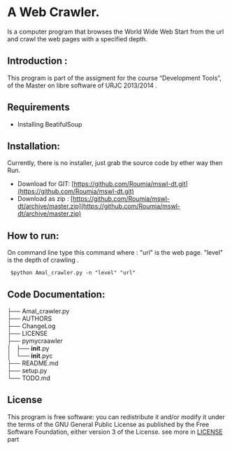 A Web Crawler.
==============

  Is a computer program that browses the World Wide Web Start from the url and crawl the web pages with a specified depth.

  Introduction :
----------------
    
This program is  part of the assigment for the course “Development Tools”, of the Master on libre software of URJC 2013/2014 .


  Requirements
----------------
   * Installing  BeatifulSoup 

 Installation:
----------------

   Currently, there is no installer, just grab the source code  by ether way then Run.
  * Download for GIT: [https://github.com/Roumia/mswl-dt.git](https://github.com/Roumia/mswl-dt.git)
  * Download as zip : [https://github.com/Roumia/mswl-dt/archive/master.zip](https://github.com/Roumia/mswl-dt/archive/master.zip)

 How to run:
----------------

   On command line type this command where :
   "url" is the web page.
   "level" is the depth of crawling .

   <code> $python Amal_crawler.py  -n "level" "url" </code>

 Code Documentation:
----------------
  
   ├── Amal_crawler.py <br />
   ├── AUTHORS <br /> 
   ├── ChangeLog <br /> 
   ├── LICENSE <br />
   ├── pymycraawler <br />
   │   ├── __init__.py <br />
   │   └── __init__.pyc <br />
   ├── README.md <br />
   ├── setup.py <br />
   └── TODO.md <br />
   



 License
----------------

  This program is free software: you can redistribute it and/or modify
    it under the terms of the GNU General Public License as published by
    the Free Software Foundation, either version 3 of the License.
    see more in [LICENSE](https://github.com/Roumia/mswl-dt/blob/master/LICENSE) part

